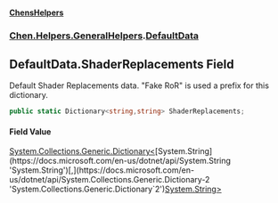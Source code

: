#### [ChensHelpers](index 'index')
### [Chen.Helpers.GeneralHelpers](Chen_Helpers_GeneralHelpers 'Chen.Helpers.GeneralHelpers').[DefaultData](Chen_Helpers_GeneralHelpers_DefaultData 'Chen.Helpers.GeneralHelpers.DefaultData')
## DefaultData.ShaderReplacements Field
Default Shader Replacements data. "Fake RoR" is used a prefix for this dictionary.  
```csharp
public static Dictionary<string,string> ShaderReplacements;
```
#### Field Value
[System.Collections.Generic.Dictionary&lt;](https://docs.microsoft.com/en-us/dotnet/api/System.Collections.Generic.Dictionary-2 'System.Collections.Generic.Dictionary`2')[System.String](https://docs.microsoft.com/en-us/dotnet/api/System.String 'System.String')[,](https://docs.microsoft.com/en-us/dotnet/api/System.Collections.Generic.Dictionary-2 'System.Collections.Generic.Dictionary`2')[System.String](https://docs.microsoft.com/en-us/dotnet/api/System.String 'System.String')[&gt;](https://docs.microsoft.com/en-us/dotnet/api/System.Collections.Generic.Dictionary-2 'System.Collections.Generic.Dictionary`2')
